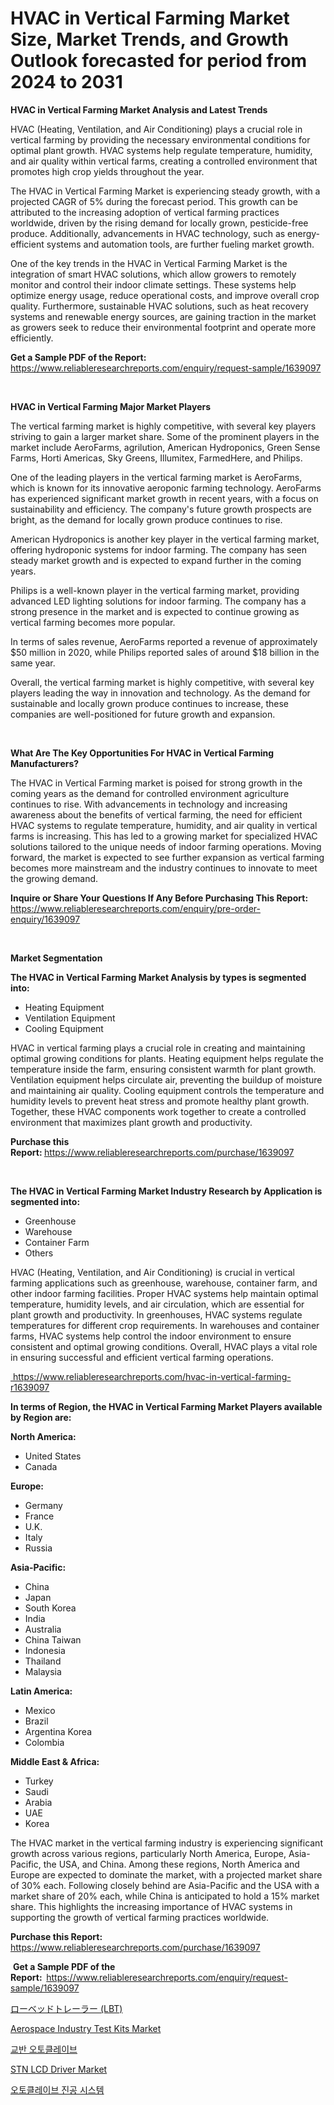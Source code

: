 <p><h1>HVAC in Vertical Farming Market Size, Market Trends, and Growth Outlook forecasted for period from 2024 to 2031</h1></p><p><strong>HVAC in Vertical Farming Market Analysis and Latest Trends</strong></p>
<p><p>HVAC (Heating, Ventilation, and Air Conditioning) plays a crucial role in vertical farming by providing the necessary environmental conditions for optimal plant growth. HVAC systems help regulate temperature, humidity, and air quality within vertical farms, creating a controlled environment that promotes high crop yields throughout the year.</p><p>The HVAC in Vertical Farming Market is experiencing steady growth, with a projected CAGR of 5% during the forecast period. This growth can be attributed to the increasing adoption of vertical farming practices worldwide, driven by the rising demand for locally grown, pesticide-free produce. Additionally, advancements in HVAC technology, such as energy-efficient systems and automation tools, are further fueling market growth.</p><p>One of the key trends in the HVAC in Vertical Farming Market is the integration of smart HVAC solutions, which allow growers to remotely monitor and control their indoor climate settings. These systems help optimize energy usage, reduce operational costs, and improve overall crop quality. Furthermore, sustainable HVAC solutions, such as heat recovery systems and renewable energy sources, are gaining traction in the market as growers seek to reduce their environmental footprint and operate more efficiently.</p></p>
<p><strong>Get a Sample PDF of the Report:&nbsp;</strong> <a href="https://www.reliableresearchreports.com/enquiry/request-sample/1639097">https://www.reliableresearchreports.com/enquiry/request-sample/1639097</a></p>
<p>&nbsp;</p>
<p><strong>HVAC in Vertical Farming Major Market Players</strong></p>
<p><p>The vertical farming market is highly competitive, with several key players striving to gain a larger market share. Some of the prominent players in the market include AeroFarms, agrilution, American Hydroponics, Green Sense Farms, Horti Americas, Sky Greens, Illumitex, FarmedHere, and Philips.</p><p>One of the leading players in the vertical farming market is AeroFarms, which is known for its innovative aeroponic farming technology. AeroFarms has experienced significant market growth in recent years, with a focus on sustainability and efficiency. The company's future growth prospects are bright, as the demand for locally grown produce continues to rise.</p><p>American Hydroponics is another key player in the vertical farming market, offering hydroponic systems for indoor farming. The company has seen steady market growth and is expected to expand further in the coming years.</p><p>Philips is a well-known player in the vertical farming market, providing advanced LED lighting solutions for indoor farming. The company has a strong presence in the market and is expected to continue growing as vertical farming becomes more popular.</p><p>In terms of sales revenue, AeroFarms reported a revenue of approximately $50 million in 2020, while Philips reported sales of around $18 billion in the same year.</p><p>Overall, the vertical farming market is highly competitive, with several key players leading the way in innovation and technology. As the demand for sustainable and locally grown produce continues to increase, these companies are well-positioned for future growth and expansion.</p></p>
<p>&nbsp;</p>
<p><strong>What Are The Key Opportunities For HVAC in Vertical Farming Manufacturers?</strong></p>
<p><p>The HVAC in Vertical Farming market is poised for strong growth in the coming years as the demand for controlled environment agriculture continues to rise. With advancements in technology and increasing awareness about the benefits of vertical farming, the need for efficient HVAC systems to regulate temperature, humidity, and air quality in vertical farms is increasing. This has led to a growing market for specialized HVAC solutions tailored to the unique needs of indoor farming operations. Moving forward, the market is expected to see further expansion as vertical farming becomes more mainstream and the industry continues to innovate to meet the growing demand.</p></p>
<p><strong>Inquire or Share Your Questions If Any Before Purchasing This Report:</strong> <a href="https://www.reliableresearchreports.com/enquiry/pre-order-enquiry/1639097">https://www.reliableresearchreports.com/enquiry/pre-order-enquiry/1639097</a></p>
<p>&nbsp;</p>
<p><strong>Market Segmentation</strong></p>
<p><strong>The HVAC in Vertical Farming Market Analysis by types is segmented into:</strong></p>
<p><ul><li>Heating Equipment</li><li>Ventilation Equipment</li><li>Cooling Equipment</li></ul></p>
<p><p>HVAC in vertical farming plays a crucial role in creating and maintaining optimal growing conditions for plants. Heating equipment helps regulate the temperature inside the farm, ensuring consistent warmth for plant growth. Ventilation equipment helps circulate air, preventing the buildup of moisture and maintaining air quality. Cooling equipment controls the temperature and humidity levels to prevent heat stress and promote healthy plant growth. Together, these HVAC components work together to create a controlled environment that maximizes plant growth and productivity.</p></p>
<p><strong>Purchase this Report:&nbsp;</strong><a href="https://www.reliableresearchreports.com/purchase/1639097">https://www.reliableresearchreports.com/purchase/1639097</a></p>
<p>&nbsp;</p>
<p><strong>The HVAC in Vertical Farming Market Industry Research by Application is segmented into:</strong></p>
<p><ul><li>Greenhouse</li><li>Warehouse</li><li>Container Farm</li><li>Others</li></ul></p>
<p><p>HVAC (Heating, Ventilation, and Air Conditioning) is crucial in vertical farming applications such as greenhouse, warehouse, container farm, and other indoor farming facilities. Proper HVAC systems help maintain optimal temperature, humidity levels, and air circulation, which are essential for plant growth and productivity. In greenhouses, HVAC systems regulate temperatures for different crop requirements. In warehouses and container farms, HVAC systems help control the indoor environment to ensure consistent and optimal growing conditions. Overall, HVAC plays a vital role in ensuring successful and efficient vertical farming operations.</p></p>
<p><a href="https://www.reliableresearchreports.com/hvac-in-vertical-farming-r1639097">&nbsp;https://www.reliableresearchreports.com/hvac-in-vertical-farming-r1639097</a></p>
<p><strong>In terms of Region, the HVAC in Vertical Farming Market Players available by Region are:</strong></p>
<p>
    <p> <strong> North America: </strong>
        <ul>
            <li>United States</li>
            <li>Canada</li>
        </ul>
        </p> 
    <p> <strong> Europe: </strong>
        <ul>
            <li>Germany</li>
            <li>France</li>
            <li>U.K.</li>
            <li>Italy</li>
            <li>Russia</li>
        </ul>
        </p> 
    <p> <strong> Asia-Pacific: </strong>
        <ul>
            <li>China</li>
            <li>Japan</li>
            <li>South Korea</li>
            <li>India</li>
            <li>Australia</li>
            <li>China Taiwan</li>
            <li>Indonesia</li>
            <li>Thailand</li>
            <li>Malaysia</li>
        </ul>
        </p> 
    <p> <strong> Latin America: </strong>
        <ul>
            <li>Mexico</li>
            <li>Brazil</li>
            <li>Argentina Korea</li>
            <li>Colombia</li>
        </ul>
        </p> 
    <p> <strong> Middle East & Africa: </strong>
        <ul>
            <li>Turkey</li>
            <li>Saudi</li>
            <li>Arabia</li>
            <li>UAE</li>
            <li>Korea</li>
        </ul>
    </p>
    </p>
<p><p>The HVAC market in the vertical farming industry is experiencing significant growth across various regions, particularly North America, Europe, Asia-Pacific, the USA, and China. Among these regions, North America and Europe are expected to dominate the market, with a projected market share of 30% each. Following closely behind are Asia-Pacific and the USA with a market share of 20% each, while China is anticipated to hold a 15% market share. This highlights the increasing importance of HVAC systems in supporting the growth of vertical farming practices worldwide.</p></p>
<p><strong>Purchase this Report: </strong><a href="https://www.reliableresearchreports.com/purchase/1639097">https://www.reliableresearchreports.com/purchase/1639097</a></p>
<p>&nbsp;<strong>Get a Sample PDF of the Report:&nbsp;&nbsp;</strong><a href="https://www.reliableresearchreports.com/enquiry/request-sample/1639097">https://www.reliableresearchreports.com/enquiry/request-sample/1639097</a></p>
<p><strong></strong></p>
<p><p><a href="https://github.com/oafhukehf4709715/Market-Research-Report-List-2/blob/main/752432093556.md">ローベッドトレーラー (LBT)</a></p><p><a href="https://github.com/Chiragrp22/Market-Research-Report-List-4/blob/main/aerospace-industry-test-kits-market.md">Aerospace Industry Test Kits Market</a></p><p><a href="https://github.com/MayeKuhic00/Market-Research-Report-List-1/blob/main/699888382915.md">교반 오토클레이브</a></p><p><a href="https://issuu.com/reportprime-2/docs/stn-lcd-driver-market-size-2030.pptx">STN LCD Driver Market</a></p><p><a href="https://github.com/rick7624/Market-Research-Report-List-1/blob/main/136338882914.md">오토클레이브 진공 시스템</a></p></p>